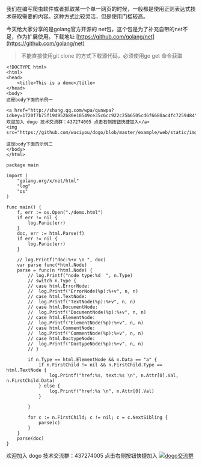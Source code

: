 我们在编写爬虫软件或者抓取某一个单一网页的时候，一般都是使用正则表达式技术获取需要的内容。这种方式比较灵活，但是使用门槛较高。
  
今天给大家分享的是golang官方开源的 net包，这个包是为了补充自带的net不足，作为扩展使用。下载地址 [https://github.com/golang/net](https://github.com/golang/net)
>不能直接使用git clone 的方式下载源代码，必须使用go get 命令获取

```
<!DOCTYPE html>
<html>
<head>
	<title>This is a demo</title>
</head>
<body>
这是body下面的示例一

<a href="http://shang.qq.com/wpa/qunwpa?idkey=1720f7b75f19d952b80e10549ce35c6cc922c25b6505cd6f6680ac4fc7259484">欢迎加入 dogo 技术交流群：437274005 点击右侧按钮快捷加入</a>
<img src="https://github.com/wuciyou/dogo/blob/master/example/web/static/img/dogo.png">

这是body下面的示例二
</body>
</html>
```

 
```
package main

import (
	"golang.org/x/net/html"
	"log"
	"os"
)

func main() {
	f, err := os.Open("./demo.html")
	if err != nil {
		log.Panic(err)
	}
	doc, err := html.Parse(f)
	if err != nil {
		log.Panic(err)
	}

	// log.Printf("doc:%+v \n ", doc)
	var parse func(*html.Node)
	parse = func(n *html.Node) {
		// log.Printf("node type:%d  ", n.Type)
		// switch n.Type {
		// case html.ErrorNode:
		// 	log.Printf("ErrorNode(%p):%+v", n, n)
		// case html.TextNode:
		// 	log.Printf("TextNode(%p):%+v", n, n)
		// case html.DocumentNode:
		// 	log.Printf("DocumentNode(%p):%+v", n, n)
		// case html.ElementNode:
		// 	log.Printf("ElementNode(%p):%+v", n, n)
		// case html.CommentNode:
		// 	log.Printf("CommentNode(%p):%+v", n, n)
		// case html.DoctypeNode:
		// 	log.Printf("DoctypeNode(%p):%+v", n, n)
		// }

		if n.Type == html.ElementNode && n.Data == "a" {
			if n.FirstChild != nil && n.FirstChild.Type == html.TextNode {
				log.Printf("href:%s, text:%s \n", n.Attr[0].Val, n.FirstChild.Data)
			} else {
				log.Printf("href:%s \n", n.Attr[0].Val)
			}

		}

		for c := n.FirstChild; c != nil; c = c.NextSibling {
			parse(c)
		}
	}
	parse(doc)
}

```
  
  
欢迎加入 dogo 技术交流群：437274005 点击右侧按钮快捷加入
[![dogo交流群](http://pub.idqqimg.com/wpa/images/group.png)](http://shang.qq.com/wpa/qunwpa?idkey=1720f7b75f19d952b80e10549ce35c6cc922c25b6505cd6f6680ac4fc7259484)